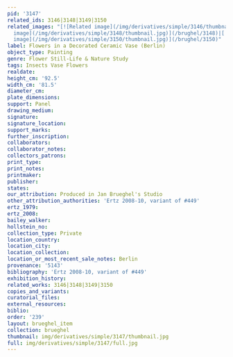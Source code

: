 ```yaml
---
pid: '3147'
related_ids: 3146|3148|3149|3150
related_images: "[![Related image](/img/derivatives/simple/3146/thumbnail.jpg)](/brughel/3146)|[![Related
  image](/img/derivatives/simple/3148/thumbnail.jpg)](/brughel/3148)|[![Related image](/img/derivatives/simple/3149/thumbnail.jpg)](/brughel/3149)|[![Related
  image](/img/derivatives/simple/3150/thumbnail.jpg)](/brughel/3150)"
label: Flowers in a Decorated Ceramic Vase (Berlin)
object_type: Painting
genre: Flower Still-Life & Nature Study
tags: Insects Vase Flowers
realdate: 
height_cm: '92.5'
width_cm: '81.5'
diameter_cm: 
plate_dimensions: 
support: Panel
drawing_medium: 
signature: 
signature_location: 
support_marks: 
further_inscription: 
collaborators: 
collaborator_notes: 
collectors_patrons: 
print_type: 
print_notes: 
printmaker: 
publisher: 
states: 
our_attribution: Produced in Jan Brueghel's Studio
other_attribution_authorities: 'Ertz 2008-10, variant of #449'
ertz_1979: 
ertz_2008: 
bailey_walker: 
hollstein_no: 
collection_type: Private
location_country: 
location_city: 
location_collection: 
location_or_most_recent_sale_notes: Berlin
provenance: '5143'
bibliography: 'Ertz 2008-10, variant of #449'
exhibition_history: 
related_works: 3146|3148|3149|3150
copies_and_variants: 
curatorial_files: 
external_resources: 
biblio: 
order: '239'
layout: brueghel_item
collection: brueghel
thumbnail: img/derivatives/simple/3147/thumbnail.jpg
full: img/derivatives/simple/3147/full.jpg
---
```

